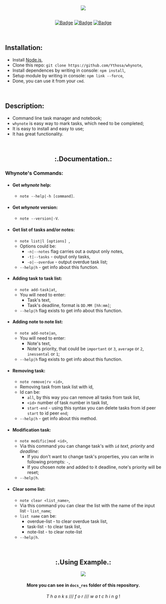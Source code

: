 <br>

<div align="center">
  
  <img src="https://github.com/Ythosa/whynote/blob/master/docs_res/whynote.png">
  
  <br>
  
  <br>

  [![Badge](https://img.shields.io/badge/Uses-Node.js-green.svg?style=flat-square)](1)
  [![Badge](https://img.shields.io/badge/Open-Source-important.svg?style=flat-square)](1)
  [![Badge](https://img.shields.io/badge/Made_with-Love-ff69b4.svg?style=flat-square)](1)

  <br>

</div>

## Installation:
-   Install [Node.js](https://nodejs.org/en/),
-   Clone this repo: `git clone https://github.com/Ythosa/whynote`,
-   Install dependences by writing in console: `npm install`,
-   Setup module by writing in console: `npm link --force`,
-   Done, you can use it from your `cmd`.

<br>

## Description:
-    Command line task manager and notebook;
-    `whynote` is easy way to mark tasks, which need to be completed;
-    It is easy to install and easy to use;
-    It has great functionality.

<br>

<h2 align="center"> :.Documentation.: </h2>

###   Whynote's Commands:

   *   #### Get _whynote_ help:
       *  `note --help|-h [command]`.
       
   *   #### Get _whynote_ version:
       *  `note --version|-V`.
       
   *   #### Get list of tasks and/or notes:
       *  `note list|l [options] `,
       *  Options could be:
          *  `-n|--notes` flag carries out a output only notes,
          *  `-t|--tasks` - output only tasks,
          *  `-o|--overdue` - output overdue task list;
       *  `--help|h`  -  get info about this function.
       
   *   #### Adding task to task list:
       *  `note add-task|at`,
       *  You will need to enter:
          * Task's text,
          * Task's deadline, format is  `DD.MM [hh:mm]`;
       *  `--help|h` flag exists to get info about this function.
       
   *   #### Adding note to note list:
       *  `note add-note|an`,
       *  You will need to enter:
          * Note's text,
          * Note's priority, that could be `important` or `3`, `average` or `2`, `inessental` or `1`;
       *  `--help|h` flag exists to get info about this function.
   
   *   #### Removing task:
       *  `note remove|rv <id>`,
       *  Removing task from task list with id,
       *  Id can be:
          * `all`, by this way you can remove all tasks from task list,
          *  `<id>` number of task number in task list,
          *  `start-end` - using this syntax you can delete tasks from id peer `start` to id peer `end`;
       *  `--help|h`  -  get info about this method.
       
   *   #### Modification task:
       *  `note modific|mod <id>`,
       *  Via this command you can change task's with `id` _text_, _priority_ and _deadline_:
          * If you don't want to change task's properties, you can write in following prompts: `-`,
          * If you chosen note and added to it deadline, note's priority will be reset;
       *  `--help|h`.
    
   *   #### Clear some list:
       *  `note clear <list_name>`,
       *  Via this command you can clear the list with the name of the input list - `list_name`;
       *  `list name` can be: 
          * overdue-list  -  to clear overdue task list,
          * task-list  -  to clear task list,
          * note-list  -  to clear note-list
       *  `--help|h`.
   
<br>

  <div align = "center"> 
    <h2> :.Using Example.: </h2>
    <img src="https://github.com/Ythosa/whynote/blob/master/docs_res/using_example.gif">
  
   #### More you can see in `docs_res` folder of this repository.
   <i>  T h a n k s  </i> /// <i>  f o r  </i> /// <i>  w a t c h i n g  </i>!
  </div>
